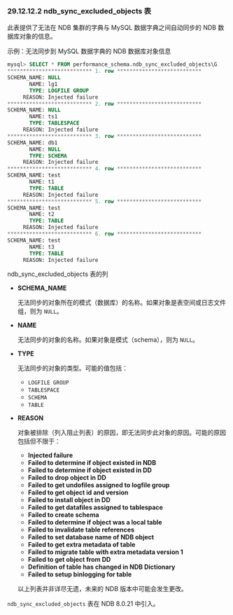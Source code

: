 ### 29.12.12.2 ndb_sync_excluded_objects 表

此表提供了无法在 NDB 集群的字典与 MySQL 数据字典之间自动同步的 NDB 数据库对象的信息。

示例：无法同步到 MySQL 数据字典的 NDB 数据库对象信息

```sql
mysql> SELECT * FROM performance_schema.ndb_sync_excluded_objects\G
*************************** 1. row ***************************
SCHEMA_NAME: NULL
       NAME: lg1
       TYPE: LOGFILE GROUP
     REASON: Injected failure
*************************** 2. row ***************************
SCHEMA_NAME: NULL
       NAME: ts1
       TYPE: TABLESPACE
     REASON: Injected failure
*************************** 3. row ***************************
SCHEMA_NAME: db1
       NAME: NULL
       TYPE: SCHEMA
     REASON: Injected failure
*************************** 4. row ***************************
SCHEMA_NAME: test
       NAME: t1
       TYPE: TABLE
     REASON: Injected failure
*************************** 5. row ***************************
SCHEMA_NAME: test
       NAME: t2
       TYPE: TABLE
     REASON: Injected failure
*************************** 6. row ***************************
SCHEMA_NAME: test
       NAME: t3
       TYPE: TABLE
     REASON: Injected failure
```

ndb_sync_excluded_objects 表的列

- **SCHEMA_NAME**  

  无法同步的对象所在的模式（数据库）的名称。如果对象是表空间或日志文件组，则为 `NULL`。

- **NAME**  

  无法同步的对象的名称。如果对象是模式（schema），则为 `NULL`。

- **TYPE**  

  无法同步的对象的类型。可能的值包括：
  - `LOGFILE GROUP`
  - `TABLESPACE`
  - `SCHEMA`
  - `TABLE`

- **REASON**  

  对象被排除（列入阻止列表）的原因，即无法同步此对象的原因。可能的原因包括但不限于：
  - **Injected failure**
  - **Failed to determine if object existed in NDB**
  - **Failed to determine if object existed in DD**
  - **Failed to drop object in DD**
  - **Failed to get undofiles assigned to logfile group**
  - **Failed to get object id and version**
  - **Failed to install object in DD**
  - **Failed to get datafiles assigned to tablespace**
  - **Failed to create schema**
  - **Failed to determine if object was a local table**
  - **Failed to invalidate table references**
  - **Failed to set database name of NDB object**
  - **Failed to get extra metadata of table**
  - **Failed to migrate table with extra metadata version 1**
  - **Failed to get object from DD**
  - **Definition of table has changed in NDB Dictionary**
  - **Failed to setup binlogging for table**

  以上列表并非详尽无遗，未来的 NDB 版本中可能会发生更改。

`ndb_sync_excluded_objects` 表在 NDB 8.0.21 中引入。